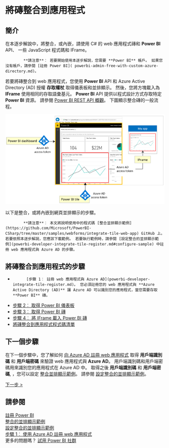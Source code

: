 <properties
   pageTitle="將 Power BI 磚整合到應用程式"
   description="將磚整合到應用程式的逐步解說的範例程式碼"
   services="powerbi"
   documentationCenter=""
   authors="guyinacube"
   manager="mblythe"
   backup=""
   editor=""
   tags=""
   qualityFocus="monitoring"
   qualityDate=""/>

<tags
   ms.service="powerbi"
   ms.devlang="NA"
   ms.topic="get-started-article"
   ms.tgt_pltfrm="NA"
   ms.workload="powerbi"
   ms.date="08/23/2016"
   ms.author="asaxton"/>

# 將磚整合到應用程式

## 簡介

在本逐步解說中，將整合，或內嵌，請使用 C# 的 web 應用程式磚和 **Power BI** API、 一些 JavaScript 程式碼和 IFrame。

>
            **請注意**︰ 若要開始使用本逐步解說，您需要 **Power BI** 帳戶。 如果您沒有帳戶，請參閱 [註冊 Power BI]( powerbi-admin-free-with-custom-azure-directory.md)。

若要將磚整合到 web 應用程式，您使用 **Power BI** API 和 Azure Active Directory (AD) 授權 **存取權杖** 取得儀表板和並排顯示。 然後，您將方塊載入為 **IFrame** 使用相同的存取語彙基元。  **Power BI** API 提供以程式設計方式存取特定 **Power BI** 資源。 請參閱 [Power BI REST API 概觀](https://msdn.microsoft.com/library/dn877544.aspx)。 下圖顯示整合磚的一般流程。

![](media\powerbi-developer-integrate-tile\integrate-tile-flow.png)

以下是整合，或將內嵌到網頁並排顯示的步驟。

>
            **請注意**︰ 本文將說明使用中的程式碼 [整合並排顯示範例](https://github.com/Microsoft/PowerBI-CSharp/tree/master/samples/webforms/integrate-tile-web-app) GitHub 上。 若要依照本逐步解說，您應該下載範例。 若要執行範例時，請參閱 [設定整合的並排顯示範例](powerbi-developer-integrate-tile-register.md#configure-sample) 中註冊 web 應用程式與 Azure AD 的步驟。

## 將磚整合到應用程式的步驟

- 
            [步驟 1︰ 註冊 web 應用程式與 Azure AD](powerbi-developer-integrate-tile-register.md)。 您必須註冊您的 web 應用程式與 **Azure Active Directory (AD)** 讓 Azure AD 可以識別您的應用程式，當您需要存取 **Power BI** 磚。
- [步驟 2︰ 取得 Power BI 儀表板](powerbi-developer-integrate-tile-get-dashboard.md)
- [步驟 3︰ 取得 Power BI 磚](powerbi-developer-integrate-tile-get-tile.md)
- [步驟 4︰ 將 IFrame 載入 Power BI 磚](powerbi-developer-integrate-tile-load-tile-iframe.md)
- [將磚整合到應用程式程式碼清單](powerbi-developer-integrate-tile-code.md)

## 下一個步驟

在下一個步驟中，您了解如何 [向 Azure AD 註冊 web 應用程式](powerbi-developer-integrate-tile-register.md) 取得 **用戶端識別碼** 和 **用戶端密碼** 來驗證 web 應用程式與 **Azure AD**。 用戶端識別碼和用戶端密碼用來識別您的應用程式在 Azure AD 中。 取得之後 **用戶端識別碼** 和 **用戶端密碼**, ，您可以設定 [整合並排顯示範例](https://github.com/Microsoft/PowerBI-CSharp/tree/master/samples/webforms/integrate-tile-web-app)。 請參閱 [設定整合的並排顯示範例](powerbi-developer-integrate-tile-register.md#configure-sample)。

[下一步 >](powerbi-developer-integrate-tile-register.md)

## 請參閱

[註冊 Power BI]( powerbi-admin-free-with-custom-azure-directory.md)  
[整合的並排顯示範例](https://github.com/Microsoft/PowerBI-CSharp/tree/master/samples/webforms/integrate-tile-web-app)  
[設定整合的並排顯示範例](powerbi-developer-integrate-tile-register.md#configure-sample)  
[步驟 1︰ 使用 Azure AD 註冊 web 應用程式](powerbi-developer-integrate-tile-register.md)  
更多的問題嗎？ [試用 Power BI 社群](http://community.powerbi.com/)